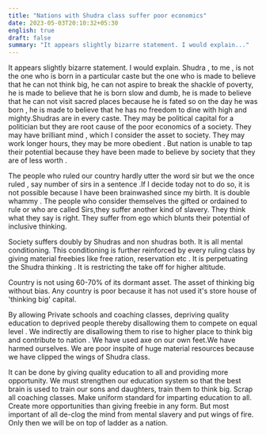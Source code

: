 ```yaml
---
title: "Nations with Shudra class suffer poor economics"
date: 2023-05-03T20:10:32+05:30
english: true
draft: false
summary: "It appears slightly bizarre statement. I would explain..."
---
```


It appears slightly bizarre statement. I would explain. Shudra , to me , is  not the one who is born in a particular caste but the one who is made to believe that he can not think big, he can not aspire to break the shackle of poverty, he is made to believe that he is born slow and dumb, he is made to believe that he can not visit sacred places because he is fated so on the day he was born , he is made to believe that he has no freedom to dine with high and mighty.Shudras  are in every caste. They may be political capital for a politician but they are root cause of the poor economics of a society. They may have brilliant mind , which I consider the asset to society. They may work longer hours, they may be more obedient . But nation is unable to tap their potential because they have been made to believe by society that they are of less  worth .

The people who ruled our country hardly utter the word sir but we the once ruled , say number of sirs in a sentence .If I decide today not to do so, it is not possible because I have been brainwashed since my birth. It is double whammy . The people who consider themselves the gifted or ordained to rule or who are called Sirs,they suffer another kind of slavery. They think what they say is right. They suffer from ego which blunts their potential of inclusive  thinking.

Society suffers doubly by Shudras and non shudras both. It is all mental conditioning. This conditioning is further reinforced by every ruling class by giving material  freebies like free ration, reservation etc . It is perpetuating the Shudra thinking . It is restricting the  take off for higher altitude.

Country is not using 60-70% of its dormant  asset. The asset of thinking big without bias. Any country is poor because it has not used it's store house of 'thinking big' capital.

By allowing Private schools and coaching classes, depriving quality education to deprived people thereby disallowing them to compete on equal level . We indirectly are disallowing them  to rise to higher place to think big and contribute to nation . We have used axe on our own feet.We have harmed ourselves. We are poor inspite  of huge material  resources because we have clipped the wings of Shudra class.

It can be done by giving quality education to all and providing more opportunity. We must strengthen our education system so that the best brain is used to train our sons and daughters, train them to think big. Scrap all coaching classes. Make uniform standard for imparting education to all. Create more opportunities than giving freebie in any form. But most important of all de-clog the mind from mental  slavery and put wings of fire. Only then we will be on top of ladder as a nation.
